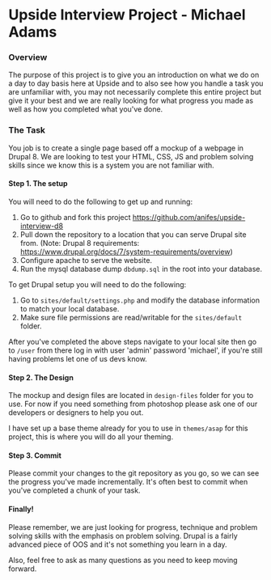 # Upside Interview Project - Michael Adams
### Overview
The purpose of this project is to give you an introduction on what we do on a day to day basis here at Upside and to also
see how you handle a task you are unfamiliar with, you may not necessarily complete this entire project but give it your best
and we are really looking for what progress you made as well as how you completed what you've done.

### The Task
You job is to create a single page based off a mockup of a webpage in Drupal 8. We are looking to test your HTML, CSS, JS and problem solving skills since we know this is a system you are not familiar with.

#### Step 1. The setup
You will need to do the following to get up and running:

1. Go to github and fork this project https://github.com/anifes/upside-interview-d8
2. Pull down the repository to a location that you can serve Drupal site from. (Note: Drupal 8 requirements: https://www.drupal.org/docs/7/system-requirements/overview)
3. Configure apache to serve the website.
4. Run the mysql database dump `dbdump.sql` in the root into your database.

To get Drupal setup you will need to do the following:

1. Go to `sites/default/settings.php` and modify the database information to match your local database.
2. Make sure file permissions are read/writable for the `sites/default` folder.

After you've completed the above steps navigate to your local site then go to `/user` from there log in with user 'admin' password 'michael', if you're still having problems let one of us devs know.

#### Step 2. The Design

The mockup and design files are located in `design-files` folder for you to use. For now if you need something from photoshop please ask one of our developers or designers to help you out.

I have set up a base theme already for you to use in `themes/asap` for this project, this is where you will do all your theming.


#### Step 3. Commit

Please commit your changes to the git repository as you go, so we can see the progress you've made incrementally. It's often best to commit when you've completed a chunk of your task.

#### Finally!

Please remember, we are just looking for progress, technique and problem solving skills with the emphasis on problem solving. Drupal is a fairly advanced piece of OOS and it's not something you learn in a day.

Also, feel free to ask as many questions as you need to keep moving forward.

